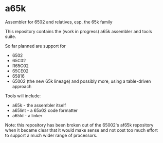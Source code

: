 # a65k
Assembler for 6502 and relatives, esp. the 65k family

This repository contains the (work in progress) a65k assembler and tools suite.

So far planned are support for
- 6502
- 65C02
- R65C02
- 65CE02
- 65816
- 65002 (the new 65k lineage)
and possibly more, using a table-driven approach

Tools will include:
- a65k      - the assembler itself
- a65lint   - a 65x02 code formatter
- a65ld     - a linker

Note: this repository has been broken out of the 65002's af65k repository when it became clear that 
it would make sense and not cost too much effort to support a much wider range of processors.
